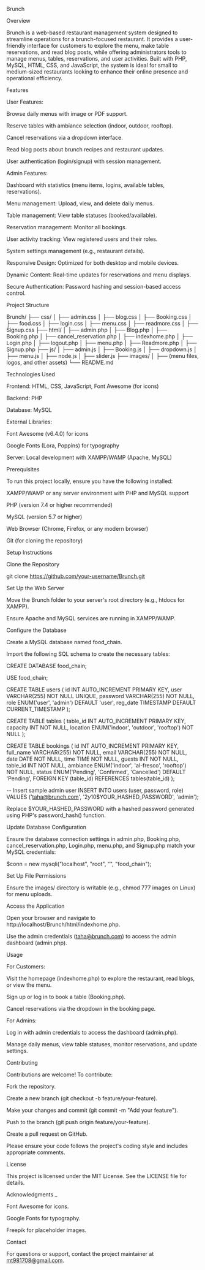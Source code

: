 Brunch 

Overview                                                                                                                                                                                                                                      

Brunch is a web-based restaurant management system designed to streamline operations for a brunch-focused restaurant. It provides a user-friendly interface for customers to explore the menu, make table reservations, and read blog posts, while offering administrators tools to manage menus, tables, reservations, and user activities. Built with PHP, MySQL, HTML, CSS, and JavaScript, the system is ideal for small to medium-sized restaurants looking to enhance their online presence and operational efficiency.

Features





User Features:





Browse daily menus with image or PDF support.



Reserve tables with ambiance selection (indoor, outdoor, rooftop).



Cancel reservations via a dropdown interface.



Read blog posts about brunch recipes and restaurant updates.



User authentication (login/signup) with session management.



Admin Features:





Dashboard with statistics (menu items, logins, available tables, reservations).



Menu management: Upload, view, and delete daily menus.



Table management: View table statuses (booked/available).



Reservation management: Monitor all bookings.



User activity tracking: View registered users and their roles.



System settings management (e.g., restaurant details).



Responsive Design: Optimized for both desktop and mobile devices.



Dynamic Content: Real-time updates for reservations and menu displays.



Secure Authentication: Password hashing and session-based access control.

Project Structure

Brunch/
├── css/
│   ├── admin.css
│   ├── blog.css
│   ├── Booking.css
│   ├── food.css
│   ├── login.css
│   ├── menu.css
│   ├── readmore.css
│   ├── Signup.css
├── html/
│   ├── admin.php
│   ├── Blog.php
│   ├── Booking.php
│   ├── cancel_reservation.php
│   ├── indexhome.php
│   ├── Login.php
│   ├── logout.php
│   ├── menu.php
│   ├── Readmore.php
│   ├── Signup.php
├── js/
│   ├── admin.js
│   ├── Booking.js
│   ├── dropdown.js
│   ├── menu.js
│   ├── node.js
│   ├── slider.js
├── images/
│   ├── (menu files, logos, and other assets)
└── README.md

Technologies Used





Frontend: HTML, CSS, JavaScript, Font Awesome (for icons)



Backend: PHP



Database: MySQL



External Libraries:





Font Awesome (v6.4.0) for icons



Google Fonts (Lora, Poppins) for typography



Server: Local development with XAMPP/WAMP (Apache, MySQL)

Prerequisites

To run this project locally, ensure you have the following installed:





XAMPP/WAMP or any server environment with PHP and MySQL support



PHP (version 7.4 or higher recommended)



MySQL (version 5.7 or higher)



Web Browser (Chrome, Firefox, or any modern browser)



Git (for cloning the repository)

Setup Instructions





Clone the Repository

git clone https://github.com/your-username/Brunch.git



Set Up the Web Server





Move the Brunch folder to your server's root directory (e.g., htdocs for XAMPP).



Ensure Apache and MySQL services are running in XAMPP/WAMP.



Configure the Database





Create a MySQL database named food_chain.



Import the following SQL schema to create the necessary tables:

CREATE DATABASE food_chain;

USE food_chain;

CREATE TABLE users (
    id INT AUTO_INCREMENT PRIMARY KEY,
    user VARCHAR(255) NOT NULL UNIQUE,
    password VARCHAR(255) NOT NULL,
    role ENUM('user', 'admin') DEFAULT 'user',
    reg_date TIMESTAMP DEFAULT CURRENT_TIMESTAMP
);

CREATE TABLE tables (
    table_id INT AUTO_INCREMENT PRIMARY KEY,
    capacity INT NOT NULL,
    location ENUM('indoor', 'outdoor', 'rooftop') NOT NULL
);

CREATE TABLE bookings (
    id INT AUTO_INCREMENT PRIMARY KEY,
    full_name VARCHAR(255) NOT NULL,
    email VARCHAR(255) NOT NULL,
    date DATE NOT NULL,
    time TIME NOT NULL,
    guests INT NOT NULL,
    table_id INT NOT NULL,
    ambiance ENUM('indoor', 'al-fresco', 'rooftop') NOT NULL,
    status ENUM('Pending', 'Confirmed', 'Cancelled') DEFAULT 'Pending',
    FOREIGN KEY (table_id) REFERENCES tables(table_id)
);

-- Insert sample admin user
INSERT INTO users (user, password, role) VALUES ('taha@brunch.com', '$2y$10$YOUR_HASHED_PASSWORD', 'admin');

Replace $YOUR_HASHED_PASSWORD with a hashed password generated using PHP's password_hash() function.



Update Database Configuration





Ensure the database connection settings in admin.php, Booking.php, cancel_reservation.php, Login.php, menu.php, and Signup.php match your MySQL credentials:

$conn = new mysqli("localhost", "root", "", "food_chain");



Set Up File Permissions





Ensure the images/ directory is writable (e.g., chmod 777 images on Linux) for menu uploads.



Access the Application





Open your browser and navigate to http://localhost/Brunch/html/indexhome.php.



Use the admin credentials (taha@brunch.com) to access the admin dashboard (admin.php).

Usage





For Customers:





Visit the homepage (indexhome.php) to explore the restaurant, read blogs, or view the menu.



Sign up or log in to book a table (Booking.php).



Cancel reservations via the dropdown in the booking page.



For Admins:





Log in with admin credentials to access the dashboard (admin.php).



Manage daily menus, view table statuses, monitor reservations, and update settings.

Contributing

Contributions are welcome! To contribute:





Fork the repository.



Create a new branch (git checkout -b feature/your-feature).



Make your changes and commit (git commit -m "Add your feature").



Push to the branch (git push origin feature/your-feature).



Create a pull request on GitHub.

Please ensure your code follows the project's coding style and includes appropriate comments.

License

This project is licensed under the MIT License. See the LICENSE file for details.

Acknowledgments _





Font Awesome for icons.



Google Fonts for typography.



Freepik for placeholder images.

Contact

For questions or support, contact the project maintainer at mt981708@gmail.com.

